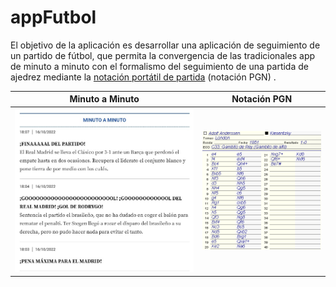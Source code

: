# appFutbol

El objetivo de la aplicación es desarrollar una aplicación de seguimiento de un partido de fútbol, que permita la convergencia de las tradicionales app de minuto a minuto con el formalismo del seguimiento de una partida de ajedrez mediante la [notación portátil de partida](https://es.wikipedia.org/wiki/Notaci%C3%B3n_port%C3%A1til_de_partida) (notación PGN) .

|Minuto a Minuto|Notación PGN
|-|-
|![](/imagenes/minutoAMinuto.jpg)|![](/imagenes/notacion_formato_pgn.png)
